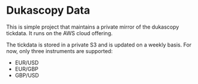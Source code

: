 # Dukascopy Data

This is simple project that maintains a private mirror of the dukascopy
tickdata. It runs on the AWS cloud offering.

The tickdata is stored in a private S3 and is updated on a weekly basis. For
now, only three instruments are supported:
* EUR/USD
* EUR/GBP
* GBP/USD

